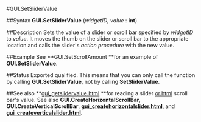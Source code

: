
#GUI.SetSliderValue

##Syntax
**GUI.SetSliderValue** (*widgetID*, *value* : **int**)



##Description
Sets the value of a slider or scroll bar specified by *widgetID* to *value*. It moves the thumb on the slider or scroll bar to the appropriate location and calls the slider's *action procedure* with the new value.



##Example
See **GUI.SetScrollAmount **for an example of **GUI.SetSliderValue**.



##Status
Exported qualified.
This means that you can only call the function by calling **GUI.SetSliderValue**, not by calling **SetSliderValue**.



##See also
**[gui_getslidervalue.html](GUI.GetSliderValue) **for reading a slider [or.html](or) scroll bar's value. See also **GUI.CreateHorizontalScrollBar**, **GUI.CreateVerticalScrollBar**, **[gui_createhorizontalslider.html](GUI.CreateHorizontalSlider)**, and **[gui_createverticalslider.html](GUI.CreateVerticalSlider)**.


